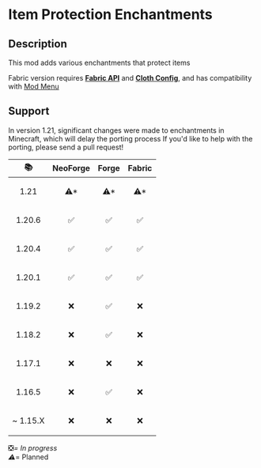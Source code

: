 # Item Protection Enchantments

## Description

This mod adds various enchantments that protect items

Fabric version requires [**Fabric API**](https://modrinth.com/mod/fabric-api) and [**Cloth Config**](https://modrinth.com/mod/cloth-config), and has compatibility with [Mod Menu](https://modrinth.com/mod/modmenu)

## Support

In version 1.21, significant changes were made to enchantments in Minecraft, which will delay the porting process
If you'd like to help with the porting, please send a pull request!

| 📚                        | NeoForge             | Forge                | Fabric               |
|---------------------------|----------------------|----------------------|----------------------|
| <p align="center">1.21    | <p align="center">⚠* | <p align="center">⚠* | <p align="center">⚠* |
| <p align="center">1.20.6  | <p align="center">✅  | <p align="center">✅  | <p align="center">✅  |
| <p align="center">1.20.4  | <p align="center">✅  | <p align="center">✅  | <p align="center">✅  |
| <p align="center">1.20.1  | <p align="center">✅  | <p align="center">✅  | <p align="center">✅  |
| <p align="center">1.19.2  | <p align="center">❌  | <p align="center">✅  | <p align="center">❌  |
| <p align="center">1.18.2  | <p align="center">❌  | <p align="center">✅  | <p align="center">❌  |
| <p align="center">1.17.1  | <p align="center">❌  | <p align="center">❌  | <p align="center">❌  |
| <p align="center">1.16.5  | <p align="center">❌  | <p align="center">✅  | <p align="center">❌  |
| <p align="right">~ 1.15.X | <p align="center">❌  | <p align="center">❌  | <p align="center">❌  |

❎*= In progress  
⚠*= Planned